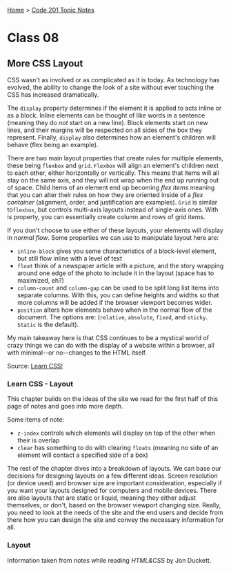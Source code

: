 [Home](../README.md) > [Code 201 Topic Notes](../201topicNotes.md)

# Class 08

## More CSS Layout

CSS wasn't as involved or as complicated as it is today.
As technology has evolved, the ability to change the look of a site without ever touching the CSS has increased dramatically.

The `display` property determines if the element it is applied to acts inline or as a block.
Inline elements can be thought of like words in a sentence (meaning they do *not* start on a new line).
Block elements start on new lines, and their margins will be respected on all sides of the box they represent.
Finally, `display` also determines how an element's children will behave (flex being an example).

There are two main layout properties that create rules for multiple elements, these being `flexbox` and `grid`.
`Flexbox` will align an element's children next to each other, either horizontally or vertically.
This means that items will all stay on the same axis, and they will not wrap when the end up running out of space.
Child items of an element end up becoming *flex items* meaning that you can alter their rules on how they are oriented inside of a *flex container* (alignment, order, and justification are examples).
`Grid` is similar to`flexbox`, but controls multi-axis layouts instead of single-axis ones.
With is property, you can essentially create column and rows of grid items.

If you don't choose to use either of these layouts, your elements will display in *normal flow*.
Some properties we can use to manipulate layout here are:

- `inline-block` gives you some characteristics of a block-level element, but still flow inline with a level of text
- `float` think of a newspaper article with a picture, and the story wrapping around one edge of the photo to include it in the layout (space has to maximized, eh?)
- `column-count` and `column-gap` can be used to be split long list items into separate columns. With this, you can define heights and widths so that more columns will be added if the browser viewport becomes wider.
- `position` alters how elements behave when in the normal flow of the document. The options are: (`relative`, `absolute`, `fixed`, and `sticky`. `Static` is the default).

My main takeaway here is that CSS continues to be a mystical world of crazy things we can do with the display of a website within a browser, all with minimal--or no--changes to the HTML itself.

Source: [Learn CSS!](https://web.dev/learn/css/layout/)

### Learn CSS - Layout

This chapter builds on the ideas of the site we read for the first half of this page of notes and goes into more depth.

Some items of note:

- `z-index` controls which elements will display on top of the other when their is overlap
- `clear` has something to do with clearing `floats` (meaning no side of an element will contact a specified side of a box)

The rest of the chapter dives into a breakdown of layouts.
We can base our decisions for designing layouts on a few different ideas.
Screen resolution (or device used) and browser size are important consideration, especially if you want your layouts designed for computers and mobile devices.
There are also layouts that are static or liquid, meaning they either adjust themselves, or don't, based on the browser viewport changing size.
Really, you need to look at the needs of the site and the end users and decide from there how you can design the site and convey the necessary information for all.

### Layout

Information taken from notes while reading *HTML&CSS* by Jon Duckett.
